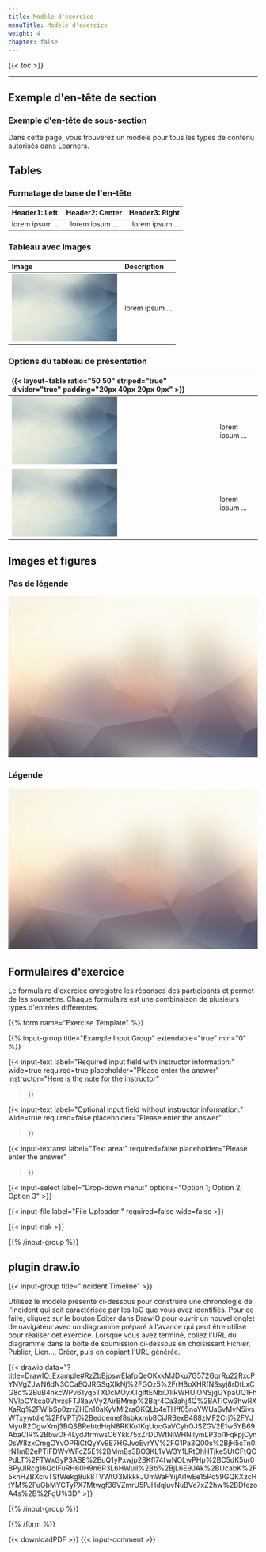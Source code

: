 ```yaml
---
title: Modèle d'exercice
menuTitle: Modèle d'exercice
weight: 4
chapter: false
---
```


{{< toc >}}

---

## Exemple d'en-tête de section

### Exemple d'en-tête de sous-section

Dans cette page, vous trouverez un modèle pour tous les types de contenu autorisés dans Learners.

## Tables

### Formatage de base de l'en-tête

| Header1: Left | Header2: Center | Header3: Right |
|:-------| :-----: |-----: |
| lorem ipsum ... | lorem ipsum ... | lorem ipsum ... |

### Tableau avec images

| Image | Description |
|:---| :-----|
| ![alt text](image.PNG) | lorem ipsum ... |

### Options du tableau de présentation

| {{< layout-table ratio="50 50" striped="true" divider="true" padding="20px 40px 20px 0px" >}} |    |
| :--------------------------------- | :-------------- |
| ![alt text](image.PNG)             | lorem ipsum ... |
| ![alt text](image.PNG)             | lorem ipsum ... |

## Images et figures

### Pas de légende

![alt text](image2.PNG)

### Légende

![This is a Figure](image2.PNG#figure)

## Formulaires d'exercice

Le formulaire d'exercice enregistre les réponses des participants et permet de les soumettre. Chaque formulaire est une combinaison de plusieurs types d'entrées différentes.

{{% form name="Exercise Template" %}}

{{% input-group title="Example Input Group" extendable="true" min="0" %}}

{{< input-text
    label="Required input field with instructor information:"
    wide=true
    required=true
    placeholder="Please enter the answer"
    instructor="Here is the note for the instructor"
>}}

{{< input-text
    label="Optional input field without instructor information:"
    wide=true
    required=false
    placeholder="Please enter the answer"
>}}

{{< input-textarea
    label="Text area:"
    required=false
    placeholder="Please enter the answer"
>}} <!-- Same options of the input-text apply-->

{{< input-select label="Drop-down menu:" options="Option 1; Option 2; Option 3" >}} <!-- Same options of the input-text apply-->

{{< input-file label="File Uploader:" required=false wide=false >}}

{{< input-risk >}} <!-- Very specific type of input to calculate risk based on likelihood and impact -->

{{% /input-group %}}

## plugin draw.io

{{< input-group title="Incident Timeline" >}}

Utilisez le modèle présenté ci-dessous pour construire une chronologie de l'incident qui soit caractérisée par les IoC que vous avez identifiés. Pour ce faire, cliquez sur le bouton Editer dans DrawIO pour ouvrir un nouvel onglet de navigateur avec un diagramme préparé à l'avance qui peut être utilisé pour réaliser cet exercice. Lorsque vous avez terminé, collez l'URL du diagramme dans la boîte de soumission ci-dessous en choisissant Fichier, Publier, Lien..., Créer, puis en copiant l'URL générée.

{{< drawio data="?title=DrawIO_Example#RzZbBjpswEIafpQeOKxkMJDku7G572GqrRu22RxcPYNVgZJwN6dN3CCaEQJRGSqXlkNj%2FGOz5%2FrHBoXHRfNSsyj8rDtLxCG8c%2BuB4nkcWPv61yq5TXDcMOyXTglttENbiD1iRWHUjONSjgUYpaUQ1FhNVlpCYkca0VtvxsFTJ8awVy2AirBMmp%2Bqr4Ca3ahj4Q%2BATiCw3hwRXXaRg%2FWibSp0zrrZHEn10aKyVMl2raGKQLb4eTHff05noYWUaSvMvN5ivsWTxywtdie%2FfVPTj%2Beddemef8sbkxmb8CjJRBexB488zMF2Crj%2FYJMyuR2OgwXmj3BQSBRebtdHqN8RKKo1KqUocGaVCyhOJSZGV2E1w5YB69AbaCIR%2BbwOF4LydJtrmwsC6Ykk75xZrDDWtNiWHNilymLP3pl1FqkpjCyn0sW8zxCmgOYvOPRiCtQyYv9E7HGJvoEvrYV%2FG1Pa3Q00s%2BjH5cTn0IrN1mB2ePTiFDWvWFcZ5E%2BMmBs3BO3KL1VW3Y1LRtDhHTjke5UtCFtQCPdLT%2FTWxGyP3ASE%2BuQ1yPxwjp2SKfI74fwNOLwPHp%2BC5dK5ur0BPyJIRcg16QoIFuRH60H9n6P3L6HWuil%2Bb%2BjL6E9JAk%2BUcabK%2F5khHZBXcivTSfWekg8uk8TVWtU3MkkkJUmWaFYijAi1wEe15Po59GQKXzcHtYM%2FuGbMYCTyPX7Mtwgf36VZmrU5PJHdqluvNuBVe7xZ2hw%2BDfezoA4s%2B%2FgU%3D" >}}

{{% /input-group %}}

{{% /form %}}

{{< downloadPDF >}}  <!-- This allows the participant to download the page -->
{{< input-comment >}} <!-- This creates a feedback form for the participants -->
